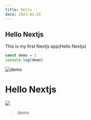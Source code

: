 ```yaml
---
title: Hello
date: 2023-02-25
---
```


## Hello Nextjs

This is my first Nextjs app(Hello Nextjs)

```js
const demo = 1
console.log(demo)
```

![demo](https://images.unsplash.com/photo-1689616977225-bf0ab4ae1ac5?ixlib=rb-4.0.3&ixid=M3wxMjA3fDB8MHxlZGl0b3JpYWwtZmVlZHw0fHx8ZW58MHx8fHx8&auto=format&fit=crop&w=600&q=60)

<h1>Hello Nextjs</h1>

<!-- // TODO -->

<img src="https://images.unsplash.com/photo-1689616977225-bf0ab4ae1ac5?ixlib=rb-4.0.3&ixid=M3wxMjA3fDB8MHxlZGl0b3JpYWwtZmVlZHw0fHx8ZW58MHx8fHx8&auto=format&fit=crop&w=600&q=60">

> demo
